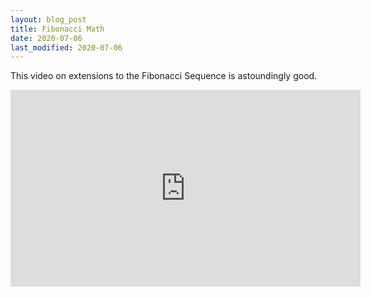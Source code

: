 ```yaml
---
layout: blog_post
title: Fibonacci Math
date: 2020-07-06
last_modified: 2020-07-06
---
```


This video on extensions to the Fibonacci Sequence is astoundingly good.

<iframe width="560" height="315" src="https://www.youtube.com/embed/ghxQA3vvhsk" frameborder="0" allow="accelerometer; autoplay; encrypted-media; gyroscope; picture-in-picture" allowfullscreen></iframe><!--more-->
